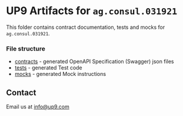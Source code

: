 # UP9 Artifacts for `ag.consul.031921`
This folder contains contract documentation, tests and mocks for `ag.consul.031921`.



### File structure 
- [contracts](contracts) - generated OpenAPI Specification (Swagger) json files
- [tests](tests) - generated Test code
- [mocks](mocks) - generated Mock instructions

## Contact
Email us at info@up9.com
